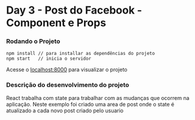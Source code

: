 # Day 3 - Post do Facebook - Component e Props

### Rodando o Projeto

```
npm install // para installar as dependências do projeto
npm start	// inicia o servidor
```
Acesse o [localhost:8000](http://localhost:8080/) para visualizar o projeto

### Descrição do desenvolvimento do projeto

React trabalha com state para trabalhar com as mudanças que ocorrem na aplicação.
Neste exemplo foi criado uma area de post onde o state é atualizado a cada novo post criado pelo usuario